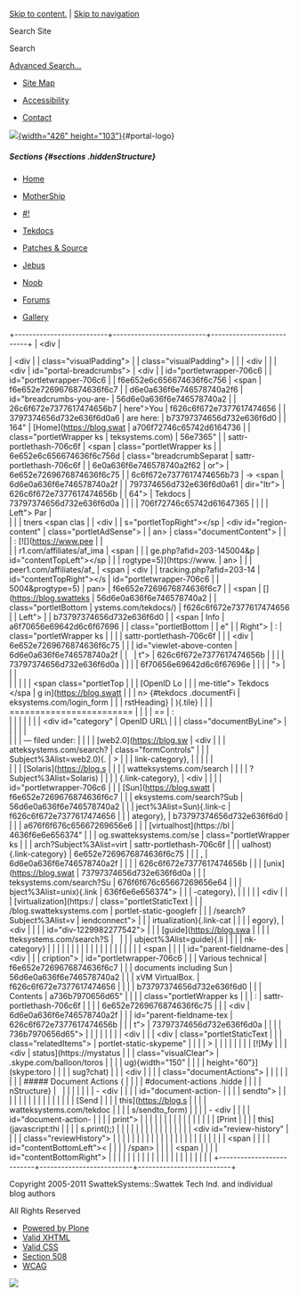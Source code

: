 <div id="visual-portal-wrapper">

<div id="portal-top">

<div id="portal-header">

[Skip to
content.](https://blog.swatteksystems.com/old/tekdocs#documentContent) |
[Skip to
navigation](https://blog.swatteksystems.com/old/tekdocs#portlet-navigation-tree)

<div id="portal-searchbox">

Search Site
<div class="LSBox">

<span>Search</span>
<div id="LSResult" class="LSResult" style="">

<div id="LSShadow" class="LSShadow">

</div>

</div>

</div>

<div id="portal-advanced-search" class="hiddenStructure">

[Advanced Search…](https://blog.swatteksystems.com/old/search_form)

</div>

</div>

-   <div id="siteaction-sitemap">

    </div>

    [Site Map](https://blog.swatteksystems.com/old/sitemap "Site Map")
-   <div id="siteaction-accessibility">

    </div>

    [Accessibility](https://blog.swatteksystems.com/old/accessibility-info "Accessibility")
-   <div id="siteaction-contact">

    </div>

    [Contact](https://blog.swatteksystems.com/old/contact-info "Contact")

[![](https://blog.swatteksystems.com/old/logo.png){width="426"
height="103"}](https://blog.swatteksystems.com){#portal-logo}

</div>

##### Sections {#sections .hiddenStructure}

<div id="globalnav-wrapper">

-   <div id="portaltab-index_html">

    </div>

    [Home](https://blog.swatteksystems.com)
-   <div id="portaltab-MotherShip">

    </div>

    [MotherShip](https://blog.swatteksystems.com)
-   <div id="portaltab--1">

    </div>

    [\#!](https://blog.swatteksystems.com/old/-1 "UNIX & Linux guides, howto and tips.")
-   <div id="portaltab-tekdocs">

    </div>

    [Tekdocs](https://blog.swatteksystems.com/old/tekdocs "Various technical documents including Sun xVM VirtualBox.")
-   <div id="portaltab-patches-source">

    </div>

    [Patches &
    Source](https://blog.swatteksystems.com/old/patches-source "patches and source (tarballs, etc.)")
-   <div id="portaltab-jebus">

    </div>

    [Jebus](https://blog.swatteksystems.com/old/jebus "An animated flash avatar generated via The Simpsons .")
-   <div id="portaltab-noob">

    </div>

    [Noob](https://blog.swatteksystems.com/old/noob "A newbie's view of linux fresh from windoze world")
-   <div id="portaltab-forums">

    </div>

    [Forums](https://blog.swatteksystems.com/old/forums "Community help forums.")
-   <div id="portaltab-gallery">

    </div>

    [Gallery](https://blog.swatteksystems.com/old/gallery "Photos")

<div id="globalnav-bottom" class="visualClear">

<span></span>

</div>

</div>

</div>

<div id="clear-space-before-wrapper-table" class="visualClear">

</div>

+--------------------------+--------------------------+--------------------------+
| <div                     | <div>                    | <div                     |
| class="visualPadding">   |                          | class="visualPadding">   |
|                          | <div                     |                          |
| <div                     | id="portal-breadcrumbs"> | <div                     |
| id="portletwrapper-706c6 |                          | id="portletwrapper-706c6 |
| f6e652e6c656674636f6c756 | <span                    | f6e652e7269676874636f6c7 |
| d6e0a636f6e746578740a2f6 | id="breadcrumbs-you-are- | 56d6e0a636f6e746578740a2 |
| 26c6f672e7377617474656b7 | here">You                | f626c6f672e7377617474656 |
| 3797374656d732e636f6d0a6 | are here:</span>         | b73797374656d732e636f6d0 |
| 164"                     | [Home](https://blog.swat | a706f72746c65742d6164736 |
| class="portletWrapper ks | teksystems.com)          | 56e7365"                 |
| sattr-portlethash-706c6f | <span                    | class="portletWrapper ks |
| 6e652e6c656674636f6c756d | class="breadcrumbSeparat | sattr-portlethash-706c6f |
| 6e0a636f6e746578740a2f62 | or">                     | 6e652e7269676874636f6c75 |
| 6c6f672e7377617474656b73 | → </span> <span          | 6d6e0a636f6e746578740a2f |
| 797374656d732e636f6d0a61 | dir="ltr">               | 626c6f672e7377617474656b |
| 64">                     | <span>Tekdocs</span>     | 73797374656d732e636f6d0a |
|                          | </span>                  | 706f72746c65742d61647365 |
|  <span class="portletTop |                          | 6e7365">                 |
| Left"></span> <span> Par | </div>                   |                          |
| tners </span> <span clas |                          | <div                     |
| s="portletTopRight"></sp | <div id="region-content" | class="portletAdSense">  |
| an>                      | class="documentContent"> |                          |
| :   [![](https://www.pee |                          | </div>                   |
| r1.com/affiliates/af_ima | <span                    |                          |
| ge.php?afid=203-145004&p | id="contentTopLeft"></sp | </div>                   |
| rogtype=5)](https://www. | an>                      |                          |
| peer1.com/affiliates/af_ | <span                    | <div                     |
| tracking.php?afid=203-14 | id="contentTopRight"></s | id="portletwrapper-706c6 |
| 5004&progtype=5)         | pan>                     | f6e652e7269676874636f6c7 |
|     <span                | [](https://blog.swatteks | 56d6e0a636f6e746578740a2 |
|     class="portletBottom | ystems.com/tekdocs/)     | f626c6f672e7377617474656 |
| Left"></span>            |                          | b73797374656d732e636f6d0 |
|     <span                | Info                     | a6f70656e69642d6c6f67696 |
|     class="portletBottom |                          | e"                       |
| Right"></span>           | :                        | class="portletWrapper ks |
|                          |                          | sattr-portlethash-706c6f |
| </div>                   | <div                     | 6e652e7269676874636f6c75 |
|                          | id="viewlet-above-conten | 6d6e0a636f6e746578740a2f |
|                          | t">                      | 626c6f672e7377617474656b |
|                          |                          | 73797374656d732e636f6d0a |
| </div>                   | </div>                   | 6f70656e69642d6c6f67696e |
|                          |                          | ">                       |
|                          | <div id="content">       |                          |
|                          |                          |  <span class="portletTop |
|                          | <span id="parent-fieldna | Left"></span> [OpenID Lo |
|                          | me-title"> Tekdocs </spa | g in](https://blog.swatt |
|                          | n> {#tekdocs .documentFi | eksystems.com/login_form |
|                          | rstHeading}              | ){.tile} <span class="po |
|                          | ======================== | rtletTopRight"></span>   |
|                          | ======================== |                          |
|                          | ==                       | :   <div class="field">  |
|                          |                          |                          |
|                          | <div id="category"       |     OpenID URL\          |
|                          | class="documentByLine">  |                          |
|                          |                          |     </div>               |
|                          | — filed under: <span>    |                          |
|                          | [web2.0](https://blog.sw |     <div                 |
|                          | atteksystems.com/search? |     class="formControls" |
|                          | Subject%3Alist=web2.0){. | >                        |
|                          | link-category},          |                          |
|                          | </span> <span>           |     </div>               |
|                          | [Solaris](https://blog.s |                          |
|                          | watteksystems.com/search | </div>                   |
|                          | ?Subject%3Alist=Solaris) |                          |
|                          | {.link-category},        | <div                     |
|                          | </span> <span>           | id="portletwrapper-706c6 |
|                          | [Sun](https://blog.swatt | f6e652e7269676874636f6c7 |
|                          | eksystems.com/search?Sub | 56d6e0a636f6e746578740a2 |
|                          | ject%3Alist=Sun){.link-c | f626c6f672e7377617474656 |
|                          | ategory},                | b73797374656d732e636f6d0 |
|                          | </span> <span>           | a676f6f676c65667269656e6 |
|                          | [virtualhost](https://bl | 4636f6e6e656374"         |
|                          | og.swatteksystems.com/se | class="portletWrapper ks |
|                          | arch?Subject%3Alist=virt | sattr-portlethash-706c6f |
|                          | ualhost){.link-category} | 6e652e7269676874636f6c75 |
|                          | ,                        | 6d6e0a636f6e746578740a2f |
|                          | </span> <span>           | 626c6f672e7377617474656b |
|                          | [unix](https://blog.swat | 73797374656d732e636f6d0a |
|                          | teksystems.com/search?Su | 676f6f676c65667269656e64 |
|                          | bject%3Alist=unix){.link | 636f6e6e656374">         |
|                          | -category},              |                          |
|                          | </span> <span>           | <div                     |
|                          | [virtualization](https:/ | class="portletStaticText |
|                          | /blog.swatteksystems.com |  portlet-static-googlefr |
|                          | /search?Subject%3Alist=v | iendconnect">            |
|                          | irtualization){.link-cat |                          |
|                          | egory},                  | <div                     |
|                          | </span> <span>           | id="div-1229982277542">  |
|                          | [guide](https://blog.swa |                          |
|                          | tteksystems.com/search?S |                          |
|                          | ubject%3Alist=guide){.li |                          |
|                          | nk-category}             | </div>                   |
|                          | </span>                  |                          |
|                          |                          | </div>                   |
|                          | </div>                   |                          |
|                          |                          | </div>                   |
|                          | <span                    |                          |
|                          | id="parent-fieldname-des | <div                     |
|                          | cription">               | id="portletwrapper-706c6 |
|                          | Various technical        | f6e652e7269676874636f6c7 |
|                          | documents including Sun  | 56d6e0a636f6e746578740a2 |
|                          | xVM VirtualBox. </span>  | f626c6f672e7377617474656 |
|                          |                          | b73797374656d732e636f6d0 |
|                          | Contents                 | a736b7970656d65"         |
|                          |                          | class="portletWrapper ks |
|                          | :                        | sattr-portlethash-706c6f |
|                          |                          | 6e652e7269676874636f6c75 |
|                          | <div                     | 6d6e0a636f6e746578740a2f |
|                          | id="parent-fieldname-tex | 626c6f672e7377617474656b |
|                          | t">                      | 73797374656d732e636f6d0a |
|                          |                          | 736b7970656d65">         |
|                          | </div>                   |                          |
|                          |                          | <div                     |
|                          | <div                     | class="portletStaticText |
|                          | class="relatedItems">    |  portlet-static-skypeme" |
|                          |                          | >                        |
|                          | </div>                   |                          |
|                          |                          | [![My                    |
|                          | <div                     | status](https://mystatus |
|                          | class="visualClear">     | .skype.com/balloon/toros |
|                          |                          | ug){width="150"          |
|                          | </div>                   | height="60"}](skype:toro |
|                          |                          | sug?chat)                |
|                          | <div                     |                          |
|                          | class="documentActions"> | </div>                   |
|                          |                          |                          |
|                          | ##### Document Actions { | </div>                   |
|                          | #document-actions .hidde |                          |
|                          | nStructure}              |                          |
|                          |                          |                          |
|                          | -   <div                 | </div>                   |
|                          |     id="document-action- |                          |
|                          | sendto">                 |                          |
|                          |                          |                          |
|                          |     </div>               |                          |
|                          |                          |                          |
|                          |     [Send                |                          |
|                          |     this](https://blog.s |                          |
|                          | watteksystems.com/tekdoc |                          |
|                          | s/sendto_form)           |                          |
|                          | -   <div                 |                          |
|                          |     id="document-action- |                          |
|                          | print">                  |                          |
|                          |                          |                          |
|                          |     </div>               |                          |
|                          |                          |                          |
|                          |     [Print               |                          |
|                          |     this](javascript:thi |                          |
|                          | s.print();)              |                          |
|                          |                          |                          |
|                          | </div>                   |                          |
|                          |                          |                          |
|                          | <div id="review-history" |                          |
|                          | class="reviewHistory">   |                          |
|                          |                          |                          |
|                          | </div>                   |                          |
|                          |                          |                          |
|                          | </div>                   |                          |
|                          |                          |                          |
|                          | <span                    |                          |
|                          | id="contentBottomLeft">< |                          |
|                          | /span>                   |                          |
|                          | <span                    |                          |
|                          | id="contentBottomRight"> |                          |
|                          | </span>                  |                          |
|                          |                          |                          |
|                          | </div>                   |                          |
|                          |                          |                          |
|                          | </div>                   |                          |
+--------------------------+--------------------------+--------------------------+

<div id="clear-space-before-footer" class="visualClear">

</div>

<div id="portal-footer">

Copyright 2005-2011 SwattekSystems::Swattek Tech Ind. and individual
blog authors

All Rights Reserved

</div>

<div id="portal-colophon">

<div class="colophonWrapper">

-   [Powered by
    Plone](https://plone.org "This site was built using Plone CMS, the Open Source Content Management System. Click for more information.")
-   [Valid
    XHTML](https://validator.w3.org/check/referer "This site is valid XHTML.")
-   [Valid
    CSS](https://jigsaw.w3.org/css-validator/check/referer&warning=no&profile=css3&usermedium=all "This site was built with valid CSS.")
-   [Section
    508](https://www.section508.gov "This site conforms to the US Government Section 508 Accessibility Guidelines.")
-   [WCAG](https://www.w3.org/WAI/WCAG1AA-Conformance "This site conforms to the W3C-WAI Web Content Accessibility Guidelines.")

</div>

</div>

<div class="visualClear">

</div>

</div>

<div id="kss-spinner">

![](https://blog.swatteksystems.com/old/spinner.gif)

</div>
